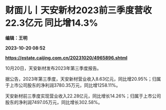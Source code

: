 # 财面儿丨天安新材2023前三季度营收22.3亿元 同比增14.3%
**编辑：王明**

**2023-10-20 08:52**

**https://estate.caijing.com.cn/20231020/4965896.shtml**

10月20日，天安新材发布2023年第三季度报告。

据公告，2023年第三季度，天安新材营业收入8.63亿元，同比增20.95%；归属于上市公司股东的净利润3780.35万元，同比增1258.11%。

天安新材前三季度实现营业收入22.28亿元，同比增长14.26%；归属于上市公司股东的净利润7497.05万元，同比增长302.58%。